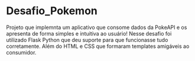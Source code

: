 # Desafio_Pokemon
Projeto que implemnta um aplicativo que consome dados da PokeAPI e os apresenta de forma simples e intuitiva ao usuário!
Nesse desafio foi utilizado Flask Python que deu suporte para que funcionasse tudo corretamente. Além do HTML e CSS que formaram templates amigáveis ao consumidor.  
